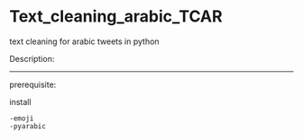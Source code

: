 # Text_cleaning_arabic_TCAR
text cleaning for arabic tweets in python



Description:

*******




prerequisite:

install 

    -emoji
    -pyarabic

